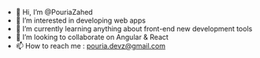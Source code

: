 - 👋 Hi, I’m @PouriaZahed
- 👀 I’m interested in developing web apps
- 🌱 I’m currently learning anything about front-end new development tools
- 💞️ I’m looking to collaborate on Angular & React
- 📫 How to reach me : pouria.devz@gmail.com
<!---
PouriaZahed/PouriaZahed is a ✨ special ✨ repository because its `README.md` (this file) appears on your GitHub profile.
You can click the Preview link to take a look at your changes.
--->
